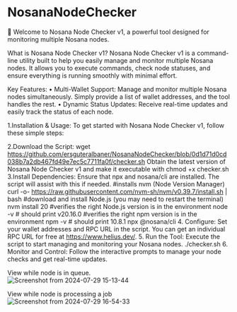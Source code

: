 # NosanaNodeChecker
🚀 Welcome to Nosana Node Checker v1, a powerful tool designed for monitoring multiple Nosana nodes.

What is Nosana Node Checker v1?
Nosana Node Checker v1 is a command-line utility built to help you easily manage and monitor multiple Nosana nodes. It allows you to execute commands, check node statuses, and ensure everything is running smoothly with minimal effort.

Key Features:
    • Multi-Wallet Support: Manage and monitor multiple Nosana nodes simultaneously. Simply provide a list of wallet addresses, and the tool handles the rest.
    • Dynamic Status Updates: Receive real-time updates and easily track the status of each node.


1.Installation & Usage:
To get started with Nosana Node Checker v1, follow these simple steps:
    
2.Download the Script: 
wget https://github.com/ersguteralbaner/NosanaNodeChecker/blob/0d1d71d0cd038b7a2db467fd49e7ec5c7711fa0f/checker.sh
Obtain the latest version of Nosana Node Checker v1 and make it executable with chmod +x checker.sh
3.Install Dependencies:
Ensure that npx and nosana/cli are installed. The script will assist with this if needed.
#installs nvm (Node Version Manager)
curl -o- https://raw.githubusercontent.com/nvm-sh/nvm/v0.39.7/install.sh | bash
#download and install Node.js (you may need to restart the terminal)
nvm install 20
#verifies the right Node.js version is in the environment
node -v # should print v20.16.0
#verifies the right npm version is in the environment
npm -v # should print 10.8.1
npx @nosana/cli
4. Configure: Set your wallet addresses and RPC URL in the script. You can get an individual RPC URL for free at https://www.helius.dev/.
5. Run the Tool: Execute the script to start managing and monitoring your Nosana nodes. ./checker.sh
6. Monitor and Control: Follow the interactive prompts to manage your node checks and get real-time updates.

View while node is in queue.   
![Screenshot from 2024-07-29 15-13-44](https://github.com/user-attachments/assets/46b91a05-2fbe-4a78-bf1b-6095ac87d879)

View while node is processing a job
![Screenshot from 2024-07-29 16-54-33](https://github.com/user-attachments/assets/5db47ae1-e82b-4d53-bc16-e09f7d06ee4c)
